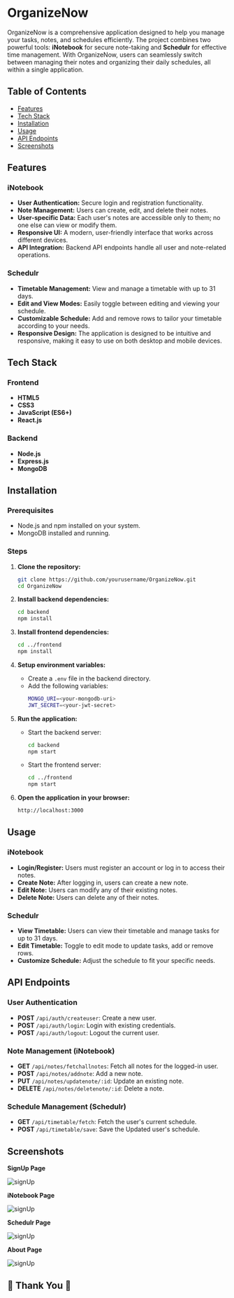 # OrganizeNow

OrganizeNow is a comprehensive application designed to help you manage your tasks, notes, and schedules efficiently. The project combines two powerful tools: **iNotebook** for secure note-taking and **Schedulr** for effective time management. With OrganizeNow, users can seamlessly switch between managing their notes and organizing their daily schedules, all within a single application.

## Table of Contents

- [Features](#features)
- [Tech Stack](#tech-stack)
- [Installation](#installation)
- [Usage](#usage)
- [API Endpoints](#api-endpoints)
- [Screenshots](#screenshots)

## Features

### iNotebook
- **User Authentication:** Secure login and registration functionality.
- **Note Management:** Users can create, edit, and delete their notes.
- **User-specific Data:** Each user's notes are accessible only to them; no one else can view or modify them.
- **Responsive UI:** A modern, user-friendly interface that works across different devices.
- **API Integration:** Backend API endpoints handle all user and note-related operations.

### Schedulr
- **Timetable Management:** View and manage a timetable with up to 31 days.
- **Edit and View Modes:** Easily toggle between editing and viewing your schedule.
- **Customizable Schedule:** Add and remove rows to tailor your timetable according to your needs.
- **Responsive Design:** The application is designed to be intuitive and responsive, making it easy to use on both desktop and mobile devices.

## Tech Stack

### Frontend
- **HTML5**
- **CSS3**
- **JavaScript (ES6+)**
- **React.js**

### Backend
- **Node.js**
- **Express.js**
- **MongoDB**

## Installation

### Prerequisites
- Node.js and npm installed on your system.
- MongoDB installed and running.

### Steps
1. **Clone the repository:**
    ```bash
    git clone https://github.com/yourusername/OrganizeNow.git
    cd OrganizeNow
    ```

2. **Install backend dependencies:**
    ```bash
    cd backend
    npm install
    ```

3. **Install frontend dependencies:**
    ```bash
    cd ../frontend
    npm install
    ```

4. **Setup environment variables:**
    - Create a `.env` file in the backend directory.
    - Add the following variables:
      ```bash
      MONGO_URI=<your-mongodb-uri>
      JWT_SECRET=<your-jwt-secret>
      ```

5. **Run the application:**
    - Start the backend server:
      ```bash
      cd backend
      npm start
      ```
    - Start the frontend server:
      ```bash
      cd ../frontend
      npm start
      ```

6. **Open the application in your browser:**
    ```bash
    http://localhost:3000
    ```

## Usage

### iNotebook
- **Login/Register:** Users must register an account or log in to access their notes.
- **Create Note:** After logging in, users can create a new note.
- **Edit Note:** Users can modify any of their existing notes.
- **Delete Note:** Users can delete any of their notes.

### Schedulr
- **View Timetable:** Users can view their timetable and manage tasks for up to 31 days.
- **Edit Timetable:** Toggle to edit mode to update tasks, add or remove rows.
- **Customize Schedule:** Adjust the schedule to fit your specific needs.

## API Endpoints

### User Authentication
- **POST** `/api/auth/createuser`: Create a new user.
- **POST** `/api/auth/login`: Login with existing credentials.
- **POST** `/api/auth/logout`: Logout the current user.

### Note Management (iNotebook)
- **GET** `/api/notes/fetchallnotes`: Fetch all notes for the logged-in user.
- **POST** `/api/notes/addnote`: Add a new note.
- **PUT** `/api/notes/updatenote/:id`: Update an existing note.
- **DELETE** `/api/notes/deletenote/:id`: Delete a note.

### Schedule Management (Schedulr)
- **GET** `/api/timetable/fetch`: Fetch the user's current schedule.
- **POST** `/api/timetable/save`: Save the Updated user's schedule.

## Screenshots

**SignUp Page**

![signUp](images/signUp.png)

**iNotebook Page**

![signUp](images/iNotebook.png)

**Schedulr Page**

![signUp](images/schedulr.png)

**About Page**

![signUp](images/about.png)


## 🙏 Thank You 🙏
